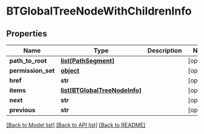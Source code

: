 # BTGlobalTreeNodeWithChildrenInfo

## Properties
Name | Type | Description | Notes
------------ | ------------- | ------------- | -------------
**path_to_root** | [**list[PathSegment]**](PathSegment.md) |  | [optional] 
**permission_set** | [**object**](.md) |  | [optional] 
**href** | **str** |  | [optional] 
**items** | [**list[BTGlobalTreeNodeInfo]**](BTGlobalTreeNodeInfo.md) |  | [optional] 
**next** | **str** |  | [optional] 
**previous** | **str** |  | [optional] 

[[Back to Model list]](../README.md#documentation-for-models) [[Back to API list]](../README.md#documentation-for-api-endpoints) [[Back to README]](../README.md)


